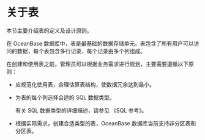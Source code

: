 关于表 
========================

本节主要介绍表的定义及设计原则。

在 OceanBase 数据库中，表是最基础的数据存储单元。表包含了所有用户可以访问的数据，每个表包含多行记录，每个记录由多个列组成。

在创建和使用表之前，管理员可以根据业务需求进行规划，主要需要遵循以下原则：

* 应规范化使用表，合理估算表结构，使数据冗余达到最小。

  

* 为表的每个列选择合适的 SQL 数据类型。

  有关 SQL 数据类型的详细描述，请参见 《SQL 参考》。
  

* 根据实际需求，创建合适类型的表，OceanBase 数据库当前支持非分区表和分区表。

  



